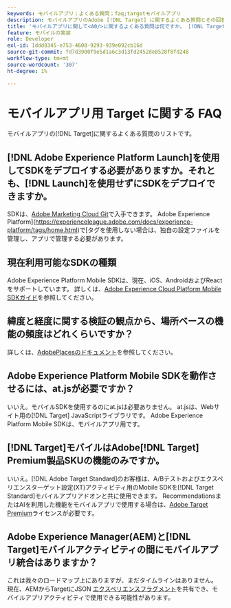 ```yaml
---
keywords: モバイルアプリ；よくある質問；faq;targetモバイルアプリ
description: モバイルアプリのAdobe [!DNL Target] に関するよくある質問とその回答を表示します。
title: 'モバイルアプリに関して<A0/>に関するよくある質問は何ですか。 [!DNL Target] '
feature: モバイルの実装
role: Developer
exl-id: 1ddd8345-e753-4608-9293-939e092cb16d
source-git-commit: fd7d3900f9e5d1a6c3d13fd2452de8528f8fd248
workflow-type: tm+mt
source-wordcount: '307'
ht-degree: 1%

---
```


# モバイルアプリ用 Target に関する FAQ

モバイルアプリの[!DNL Target]に関するよくある質問のリストです。

## [!DNL Adobe Experience Platform Launch]を使用してSDKをデプロイする必要がありますか。それとも、[!DNL Launch]を使用せずにSDKをデプロイできますか。

SDKは、[Adobe Marketing Cloud Git](https://github.com/Adobe-Marketing-Cloud/acp-sdks/)で入手できます。 Adobe Experience Platform](https://experienceleague.adobe.com/docs/experience-platform/tags/home.html)で[タグを使用しない場合は、独自の設定ファイルを管理し、アプリで管理する必要があります。

## 現在利用可能なSDKの種類

Adobe Experience Platform Mobile SDKは、現在、iOS、AndroidおよびReactをサポートしています。 詳しくは、[Adobe Experience Cloud Platform Mobile SDKガイド](https://aep-sdks.gitbook.io/docs/)を参照してください。

## 緯度と経度に関する検証の観点から、場所ベースの機能の頻度はどれくらいですか？

詳しくは、[AdobePlacesのドキュメント](https://placesdocs.com/places-services-by-adobe-documentation/)を参照してください。

## Adobe Experience Platform Mobile SDKを動作させるには、at.jsが必要ですか？

いいえ。モバイルSDKを使用するのにat.jsは必要ありません。 at.jsは、Webサイト用の[!DNL Target] JavaScriptライブラリです。 Adobe Experience Platform Mobile SDKは、モバイルアプリ用です。

## [!DNL Target]モバイルはAdobe[!DNL Target] Premium製品SKUの機能のみですか。

いいえ。[!DNL Adobe Target Standard]のお客様は、A/Bテストおよびエクスペリエンスターゲット設定(XT)アクティビティ用のMobile SDKを[!DNL Target Standard]モバイルアプリアドオンと共に使用できます。 RecommendationsまたはAIを利用した機能をモバイルアプリで使用する場合は、[Adobe Target Premium](/help/c-intro/intro.md#premium)ライセンスが必要です。

## Adobe Experience Manager(AEM)と[!DNL Target]モバイルアクティビティの間にモバイルアプリ統合はありますか？

これは我々のロードマップ上にありますが、まだタイムラインはありません。 現在、AEMからTargetにJSON [エクスペリエンスフラグメント](/help/c-experiences/c-manage-content/aem-experience-fragments.md)を共有でき、モバイルアプリアクティビティで使用できる可能性があります。
